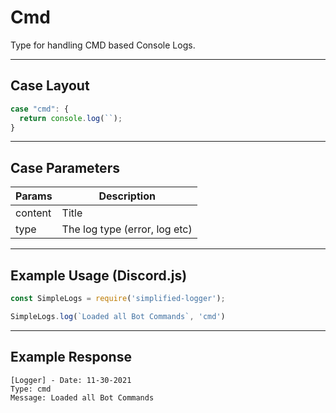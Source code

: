 # Cmd
Type for handling CMD based Console Logs.

---

## Case Layout
```js
case "cmd": {
  return console.log(``);
}
```

---

## Case Parameters
| Params      | Description                      |
| ----------- | -------------------------------- |
| content     | Title                            |
| type        | The log type (error, log etc)    |

---

## Example Usage (Discord.js)
```js
const SimpleLogs = require('simplified-logger');

SimpleLogs.log(`Loaded all Bot Commands`, 'cmd')
```

---

## Example Response
```terminal
[Logger] - Date: 11-30-2021
Type: cmd
Message: Loaded all Bot Commands
```
